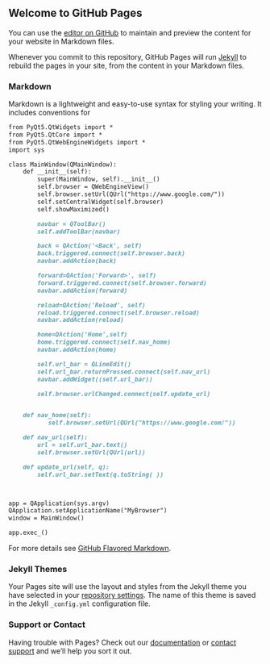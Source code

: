 ## Welcome to GitHub Pages

You can use the [editor on GitHub](https://github.com/oskorp/WebBrowser1/edit/gh-pages/index.md) to maintain and preview the content for your website in Markdown files.

Whenever you commit to this repository, GitHub Pages will run [Jekyll](https://jekyllrb.com/) to rebuild the pages in your site, from the content in your Markdown files.

### Markdown

Markdown is a lightweight and easy-to-use syntax for styling your writing. It includes conventions for

```markdown
from PyQt5.QtWidgets import *
from PyQt5.QtCore import *
from PyQt5.QtWebEngineWidgets import *
import sys

class MainWindow(QMainWindow):
    def __init__(self):
        super(MainWindow, self).__init__()
        self.browser = QWebEngineView()
        self.browser.setUrl(QUrl("https://www.google.com/"))
        self.setCentralWidget(self.browser)
        self.showMaximized()

        navbar = QToolBar()
        self.addToolBar(navbar)

        back = QAction('<Back', self)
        back.triggered.connect(self.browser.back)
        navbar.addAction(back)

        forward=QAction('Forward>', self)
        forward.triggered.connect(self.browser.forward)
        navbar.addAction(forward)

        reload=QAction('Reload', self)
        reload.triggered.connect(self.browser.reload)
        navbar.addAction(reload)

        home=QAction('Home',self)
        home.triggered.connect(self.nav_home)
        navbar.addAction(home)

        self.url_bar = QLineEdit()
        self.url_bar.returnPressed.connect(self.nav_url)
        navbar.addWidget((self.url_bar))

        self.browser.urlChanged.connect(self.update_url)


    def nav_home(self):
           self.browser.setUrl(QUrl("https://www.google.com/"))

    def nav_url(self):
        url = self.url_bar.text()
        self.browser.setUrl(QUrl(url))

    def update_url(self, q):
        self.url_bar.setText(q.toString( ))



app = QApplication(sys.argv)
QApplication.setApplicationName("MyBrowser")
window = MainWindow()

app.exec_()
```

For more details see [GitHub Flavored Markdown](https://guides.github.com/features/mastering-markdown/).

### Jekyll Themes

Your Pages site will use the layout and styles from the Jekyll theme you have selected in your [repository settings](https://github.com/oskorp/WebBrowser1/settings/pages). The name of this theme is saved in the Jekyll `_config.yml` configuration file.

### Support or Contact

Having trouble with Pages? Check out our [documentation](https://docs.github.com/categories/github-pages-basics/) or [contact support](https://support.github.com/contact) and we’ll help you sort it out.
